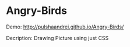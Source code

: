 # Angry-Birds

Demo: http://pulshaandrei.github.io/Angry-Birds/

Decription: Drawing Picture using just CSS
